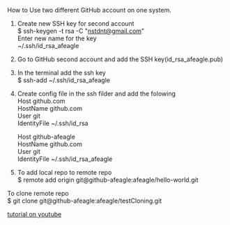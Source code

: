 How to Use two different GitHub account on one system.

1. Create new SSH key for second account  
	$ ssh-keygen -t rsa -C "nstdnt@gmail.com"  
	Enter new name for the key  
	~/.ssh/id_rsa_afeagle  
	
2. Go to GitHub second account and add the SSH key(id_rsa_afeagle.pub)

3. In the terminal add the ssh key  
	$ ssh-add ~/.ssh/id_rsa_afeagle  
	
4. Create config file in the ssh filder and add the folowing  
	Host github.com  
   		HostName github.com  
   		User git  
   		IdentityFile ~/.ssh/id_rsa  
   
	Host github-afeagle      
   		HostName github.com  
   		User git  
   		IdentityFile ~/.ssh/id_rsa_afeagle  
   		
5. To add local repo to remote repo  
	$ remote add origin git@github-afeagle:afeagle/hello-world.git  
	
To clone remote repo  
	$ git clone git@github-afeagle:afeagle/testCloning.git  
	
	
[tutorial on youtube](https://www.youtube.com/watch?v=fnSRBRiQIU8)

